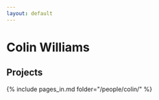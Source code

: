 ```yaml
---
layout: default
---
```


# Colin Williams

## Projects

{% include pages_in.md folder="/people/colin/" %}
